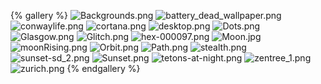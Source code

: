 {% gallery %}
![Backgrounds.png](../img/simpledesktops/Backgrounds.png)
![battery_dead_wallpaper.png](../img/simpledesktops/battery_dead_wallpaper.png)
![conwaylife.png](../img/simpledesktops/conwaylife.png)
![cortana.png](../img/simpledesktops/cortana.png)
![desktop.png](../img/simpledesktops/desktop.png)
![Dots.png](../img/simpledesktops/Dots.png)
![Glasgow.png](../img/simpledesktops/Glasgow.png)
![Glitch.png](../img/simpledesktops/Glitch.png)
![hex-000097.png](../img/simpledesktops/hex-000097.png)
![Moon.jpg](../img/simpledesktops/Moon.jpg)
![moonRising.png](../img/simpledesktops/moonRising.png)
![Orbit.png](../img/simpledesktops/Orbit.png)
![Path.png](../img/simpledesktops/Path.png)
![stealth.png](../img/simpledesktops/stealth.png)
![sunset-sd_2.png](../img/simpledesktops/sunset-sd_2.png)
![Sunset.png](../img/simpledesktops/Sunset.png)
![tetons-at-night.png](../img/simpledesktops/tetons-at-night.png)
![zentree_1.png](../img/simpledesktops/zentree_1.png)
![zurich.png](../img/simpledesktops/zurich.png)
{% endgallery %}